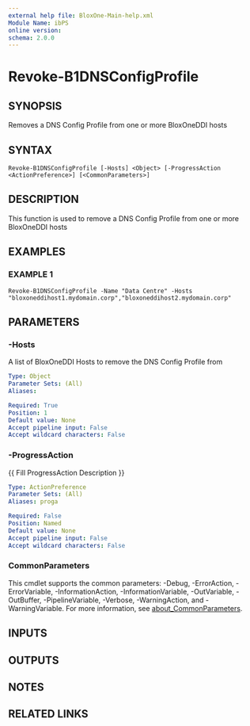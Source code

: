 ```yaml
---
external help file: BloxOne-Main-help.xml
Module Name: ibPS
online version:
schema: 2.0.0
---
```


# Revoke-B1DNSConfigProfile

## SYNOPSIS
Removes a DNS Config Profile from one or more BloxOneDDI hosts

## SYNTAX

```
Revoke-B1DNSConfigProfile [-Hosts] <Object> [-ProgressAction <ActionPreference>] [<CommonParameters>]
```

## DESCRIPTION
This function is used to remove a DNS Config Profile from one or more BloxOneDDI hosts

## EXAMPLES

### EXAMPLE 1
```
Revoke-B1DNSConfigProfile -Name "Data Centre" -Hosts "bloxoneddihost1.mydomain.corp","bloxoneddihost2.mydomain.corp"
```

## PARAMETERS

### -Hosts
A list of BloxOneDDI Hosts to remove the DNS Config Profile from

```yaml
Type: Object
Parameter Sets: (All)
Aliases:

Required: True
Position: 1
Default value: None
Accept pipeline input: False
Accept wildcard characters: False
```

### -ProgressAction
{{ Fill ProgressAction Description }}

```yaml
Type: ActionPreference
Parameter Sets: (All)
Aliases: proga

Required: False
Position: Named
Default value: None
Accept pipeline input: False
Accept wildcard characters: False
```

### CommonParameters
This cmdlet supports the common parameters: -Debug, -ErrorAction, -ErrorVariable, -InformationAction, -InformationVariable, -OutVariable, -OutBuffer, -PipelineVariable, -Verbose, -WarningAction, and -WarningVariable. For more information, see [about_CommonParameters](http://go.microsoft.com/fwlink/?LinkID=113216).

## INPUTS

## OUTPUTS

## NOTES

## RELATED LINKS
